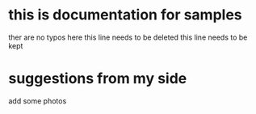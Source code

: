 # this is documentation for samples
ther are no typos here
this line needs to be deleted 
this line needs to be kept

# suggestions from my side 
add some photos
